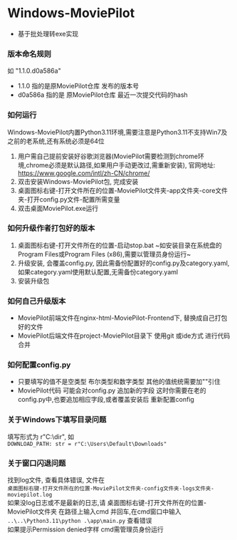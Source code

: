 # Windows-MoviePilot
- 基于批处理转exe实现

### 版本命名规则
如 "1.1.0.d0a586a" 
- 1.1.0 指的是原MoviePilot仓库 发布的版本号
- d0a586a 指的是 原MoviePilot仓库 最近一次提交代码的hash
  
### 如何运行
Windows-MoviePilot内置Python3.11环境,需要注意是Python3.11不支持Win7及之前的老系统,还有系统必须是64位
1. 用户需自己提前安装好谷歌浏览器(MoviePilot需要检测到chrome环境,chrome必须是默认路径,如果用户手动更改过,需重新安装), 官网地址: https://www.google.com/intl/zh-CN/chrome/
2. 双击安装Windows-MoviePilot包, 完成安装
3. 桌面图标右键-打开文件所在的位置-MoviePilot文件夹-app文件夹-core文件夹-打开config.py文件-配置所需变量
4. 双击桌面MoviePilot.exe运行

### 如何升级作者打包好的版本
1. 桌面图标右键-打开文件所在的位置-启动stop.bat ~如安装目录在系统盘的Program Files或Program Files (x86),需要以管理员身份运行~
2. 升级安装, 会覆盖config.py, 因此需备份配置好的config.py及category.yaml,如果category.yaml使用默认配置,无需备份category.yaml
3. 安装升级包
   
### 如何自己升级版本
- MoviePilot前端文件在nginx-html-MoviePilot-Frontend下, 替换成自己打包好的文件
- MoviePilot后端文件在project-MoviePilot目录下 使用git 或ide方式 进行代码合并

### 如何配置config.py
- 只要填写的值不是空类型 布尔类型和数字类型 其他的值统统需要加""引住
- MoviePilot代码 可能会对config.py 追加新的字段 这时你需要在老的config.py中,也要追加相应字段,或者覆盖安装后 重新配置config

### 关于Windows下填写目录问题
填写形式为 r"C:\dir", 如  
 `DOWNLOAD_PATH: str = r"C:\Users\Default\Downloads"`

 ### 关于窗口闪退问题
 找到log文件, 查看具体错误, 文件在  
 `桌面图标右键-打开文件所在的位置-MoviePilot文件夹-config文件夹-logs文件夹-moviepilot.log`  
 如果没log日志或不是最新的日志,请 桌面图标右键-打开文件所在的位置-MoviePilot文件夹 在路径上输入cmd 并回车,在cmd窗口中输入  
 `..\..\Python3.11\python .\app\main.py` 查看错误  
 如果提示Permission denied字样 cmd需管理员身份运行
 
 
